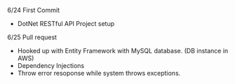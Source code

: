 6/24 First Commit
- DotNet RESTful API Project setup

6/25 Pull request
- Hooked up with Entity Framework with MySQL database. (DB instance in AWS)
- Dependency Injections
- Throw error resoponse while system throws exceptions.
